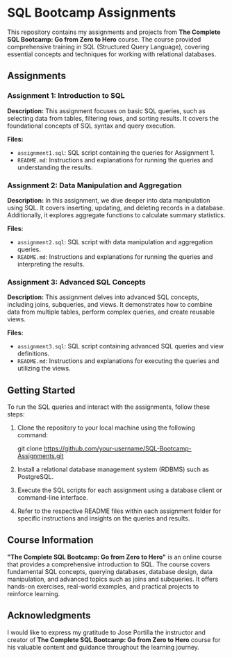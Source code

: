  # SQL Bootcamp Assignments

This repository contains my assignments and projects from **The Complete SQL Bootcamp: Go from Zero to Hero** course. The course provided comprehensive training in SQL (Structured Query Language), covering essential concepts and techniques for working with relational databases.

## Assignments

### Assignment 1: Introduction to SQL
**Description:** This assignment focuses on basic SQL queries, such as selecting data from tables, filtering rows, and sorting results. It covers the foundational concepts of SQL syntax and query execution.

**Files:**
- `assignment1.sql`: SQL script containing the queries for Assignment 1.
- `README.md`: Instructions and explanations for running the queries and understanding the results.

### Assignment 2: Data Manipulation and Aggregation
**Description:** In this assignment, we dive deeper into data manipulation using SQL. It covers inserting, updating, and deleting records in a database. Additionally, it explores aggregate functions to calculate summary statistics.

**Files:**
- `assignment2.sql`: SQL script with data manipulation and aggregation queries.
- `README.md`: Instructions and explanations for running the queries and interpreting the results.

### Assignment 3: Advanced SQL Concepts
**Description:** This assignment delves into advanced SQL concepts, including joins, subqueries, and views. It demonstrates how to combine data from multiple tables, perform complex queries, and create reusable views.

**Files:**
- `assignment3.sql`: SQL script containing advanced SQL queries and view definitions.
- `README.md`: Instructions and explanations for executing the queries and utilizing the views.

## Getting Started

To run the SQL queries and interact with the assignments, follow these steps:

1. Clone the repository to your local machine using the following command:

   git clone https://github.com/your-username/SQL-Bootcamp-Assignments.git

2. Install a relational database management system (RDBMS) such as PostgreSQL.

3. Execute the SQL scripts for each assignment using a database client or command-line interface.

4. Refer to the respective README files within each assignment folder for specific instructions and insights on the queries and results.

## Course Information

**"The Complete SQL Bootcamp: Go from Zero to Hero"** is an online course that provides a comprehensive introduction to SQL. The course covers fundamental SQL concepts, querying databases, database design, data manipulation, and advanced topics such as joins and subqueries. It offers hands-on exercises, real-world examples, and practical projects to reinforce learning.

## Acknowledgments

I would like to express my gratitude to Jose Portilla the instructor and creator of **The Complete SQL Bootcamp: Go from Zero to Hero** course for his valuable content and guidance throughout the learning journey.
